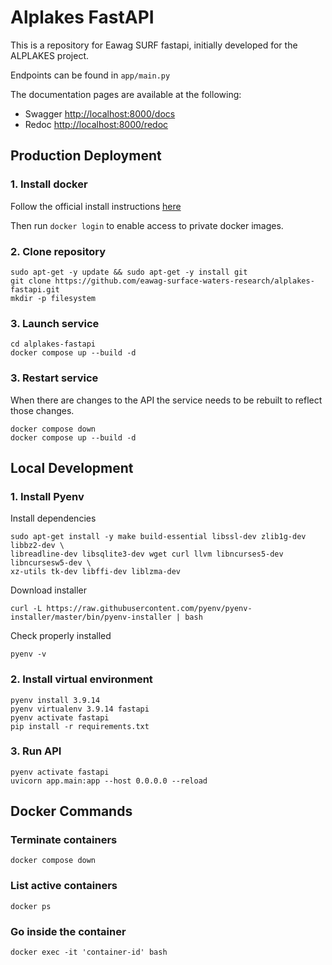 # Alplakes FastAPI

This is a repository for Eawag SURF fastapi, initially developed for the ALPLAKES project.

Endpoints can be found in `app/main.py`

The documentation pages are available at the following:

- Swagger [http://localhost:8000/docs](http://localhost:8000/docs)
- Redoc [http://localhost:8000/redoc](http://localhost:8000/redoc)

## Production Deployment

### 1. Install docker

Follow the official install instructions [here](https://docs.docker.com/engine/install/)

Then run `docker login` to enable access to private docker images.

### 2. Clone repository
```console
sudo apt-get -y update && sudo apt-get -y install git
git clone https://github.com/eawag-surface-waters-research/alplakes-fastapi.git
mkdir -p filesystem
```

### 3. Launch service
```console
cd alplakes-fastapi
docker compose up --build -d
```

### 3. Restart service
When there are changes to the API the service needs to be rebuilt to reflect those changes.
```console
docker compose down
docker compose up --build -d
```

## Local Development

### 1. Install Pyenv
Install dependencies 
```console
sudo apt-get install -y make build-essential libssl-dev zlib1g-dev libbz2-dev \
libreadline-dev libsqlite3-dev wget curl llvm libncurses5-dev libncursesw5-dev \
xz-utils tk-dev libffi-dev liblzma-dev
```
Download installer
```console
curl -L https://raw.githubusercontent.com/pyenv/pyenv-installer/master/bin/pyenv-installer | bash
```
Check properly installed
```console
pyenv -v
```

### 2. Install virtual environment

```console
pyenv install 3.9.14
pyenv virtualenv 3.9.14 fastapi
pyenv activate fastapi
pip install -r requirements.txt
```

### 3. Run API
```console
pyenv activate fastapi
uvicorn app.main:app --host 0.0.0.0 --reload
```

## Docker Commands

### Terminate containers
```console 
docker compose down
```

### List active containers
```console 
docker ps
```

### Go inside the container
```console 
docker exec -it 'container-id' bash
```
